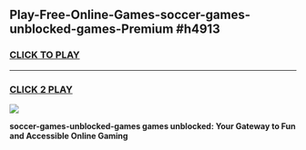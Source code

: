 
## Play-Free-Online-Games-soccer-games-unblocked-games-Premium #h4913
<h3>
<a href="https://premium.freeplayer.one?title=soccer-games-unblocked-games&ref=8M">CLICK TO PLAY</a></h3>
<hr>

<h3>
<a href="https://premium.freeplayer.one?title=soccer-games-unblocked-games&ref=8M">CLICK 2 PLAY</a>
  
</h3>

<a href="https://premium.freeplayer.one?title=soccer-games-unblocked-games&ref=8M"><img src="https://clearcache.store/games.png"></a>


**soccer-games-unblocked-games games unblocked: Your Gateway to Fun and Accessible Online Gaming**
